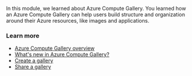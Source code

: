 In this module, we learned about Azure Compute Gallery. You learned how an Azure Compute Gallery can help users build structure and organization around their Azure resources, like images and applications.  

### Learn more

- [Azure Compute Gallery overview](/azure/virtual-machines/azure-compute-gallery)
- [What's new in Azure Compute Gallery?](/azure/virtual-machines/compute-gallery-whats-new)
- [Create a gallery](/azure/virtual-machines/create-gallery)
- [Share a gallery](/azure/virtual-machines/share-gallery)
